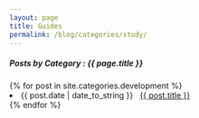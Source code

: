 ```yaml
---
layout: page
title: Guides
permalink: /blog/categories/study/
---
```


<h5> Posts by Category : {{ page.title }} </h5>

<div class="card">
{% for post in site.categories.development %}
 <li class="category-posts"><span>{{ post.date | date_to_string }}</span> &nbsp; <a href="{{ post.url }}">{{ post.title }}</a></li>
{% endfor %}
</div>